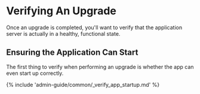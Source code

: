 # Verifying An Upgrade

Once an upgrade is completed, you'll want to verify that the application server is actually in a healthy, functional
state.

## Ensuring the Application Can Start

The first thing to verify when performing an upgrade is whether the app can even start up correctly.

{% include 'admin-guide/common/_verify_app_startup.md' %}

